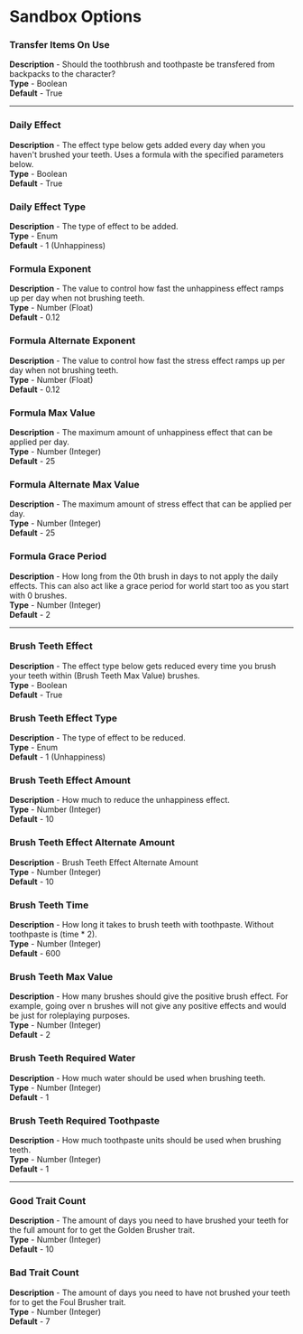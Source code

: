 # Sandbox Options

### Transfer Items On Use

**Description** - Should the toothbrush and toothpaste be transfered from backpacks to the character?<br>
**Type** - Boolean<br>
**Default** - True

---

### Daily Effect

**Description** - The effect type below gets added every day when you haven't brushed your teeth. Uses a formula with the specified parameters below.<br>
**Type** - Boolean<br>
**Default** - True

### Daily Effect Type

**Description** - The type of effect to be added.<br>
**Type** - Enum<br>
**Default** - 1 (Unhappiness)

### Formula Exponent

**Description** - The value to control how fast the unhappiness effect ramps up per day when not brushing teeth.<br>
**Type** - Number (Float)<br>
**Default** - 0.12

### Formula Alternate Exponent

**Description** - The value to control how fast the stress effect ramps up per day when not brushing teeth.<br>
**Type** - Number (Float)<br>
**Default** - 0.12

### Formula Max Value

**Description** - The maximum amount of unhappiness effect that can be applied per day.<br>
**Type** - Number (Integer)<br>
**Default** - 25

### Formula Alternate Max Value

**Description** - The maximum amount of stress effect that can be applied per day.<br>
**Type** - Number (Integer)<br>
**Default** - 25

### Formula Grace Period

**Description** - How long from the 0th brush in days to not apply the daily effects. This can also act like a grace period for world start too as you start with 0 brushes.<br>
**Type** - Number (Integer)<br>
**Default** - 2

---

### Brush Teeth Effect

**Description** - The effect type below gets reduced every time you brush your teeth within (Brush Teeth Max Value) brushes.<br>
**Type** - Boolean<br>
**Default** - True

### Brush Teeth Effect Type

**Description** - The type of effect to be reduced.<br>
**Type** - Enum<br>
**Default** - 1 (Unhappiness)

### Brush Teeth Effect Amount

**Description** - How much to reduce the unhappiness effect.<br>
**Type** - Number (Integer)<br>
**Default** - 10

### Brush Teeth Effect Alternate Amount

**Description** - Brush Teeth Effect Alternate Amount<br>
**Type** - Number (Integer)<br>
**Default** - 10

### Brush Teeth Time

**Description** - How long it takes to brush teeth with toothpaste. Without toothpaste is (time * 2).<br>
**Type** - Number (Integer)<br>
**Default** - 600

### Brush Teeth Max Value

**Description** - How many brushes should give the positive brush effect. For example, going over n brushes will not give any positive effects and would be just for roleplaying purposes.<br>
**Type** - Number (Integer)<br>
**Default** - 2

### Brush Teeth Required Water

**Description** - How much water should be used when brushing teeth.<br>
**Type** - Number (Integer)<br>
**Default** - 1

### Brush Teeth Required Toothpaste

**Description** - How much toothpaste units should be used when brushing teeth.<br>
**Type** - Number (Integer)<br>
**Default** - 1

---

### Good Trait Count

**Description** - The amount of days you need to have brushed your teeth for the full amount for to get the Golden Brusher trait.<br>
**Type** - Number (Integer)<br>
**Default** - 10

### Bad Trait Count

**Description** - The amount of days you need to have not brushed your teeth for to get the Foul Brusher trait.<br>
**Type** - Number (Integer)<br>
**Default** - 7
